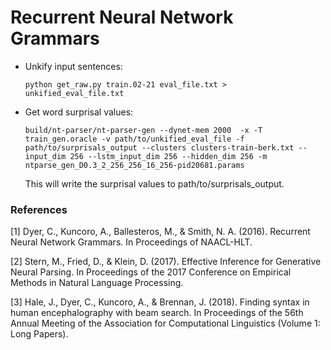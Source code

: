 # Recurrent Neural Network Grammars

* Unkify input sentences: 

    `python get_raw.py train.02-21 eval_file.txt > unkified_eval_file.txt`

* Get word surprisal values:

    `build/nt-parser/nt-parser-gen --dynet-mem 2000  -x -T train_gen.oracle -v path/to/unkified_eval_file -f path/to/surprisals_output --clusters clusters-train-berk.txt --input_dim 256 --lstm_input_dim 256 --hidden_dim 256 -m ntparse_gen_D0.3_2_256_256_16_256-pid20681.params`

    This will write the surprisal values to path/to/surprisals_output.

### References

[1] Dyer, C., Kuncoro, A., Ballesteros, M., & Smith, N. A. (2016). Recurrent Neural Network Grammars. In Proceedings of NAACL-HLT.

[2] Stern, M., Fried, D., & Klein, D. (2017). Effective Inference for Generative Neural Parsing. In Proceedings of the 2017 Conference on Empirical Methods in Natural Language Processing.

[3] Hale, J., Dyer, C., Kuncoro, A., & Brennan, J. (2018). Finding syntax in human encephalography with beam search. In Proceedings of the 56th Annual Meeting of the Association for Computational Linguistics (Volume 1: Long Papers).